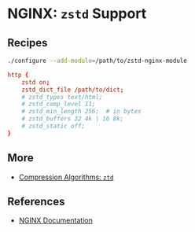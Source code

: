 # NGINX: `zstd` Support

## Recipes

```bash
./configure --add-module=/path/to/zstd-nginx-module
```

```conf
http {
    zstd on;
    zstd_dict_file /path/to/dict;
    # zstd_types text/html;
    # zstd_comp_level 11;
    # zstd_min_length 256;  # in bytes
    # zstd_buffers 32 4k | 16 8k;
    # zstd_static off;
}
```

## More

- [Compression Algorithms: `ztd`](../../general_concepts/compression_algorithms)

## References

- [NGINX Documentation](https://nginx.org/en/docs/)
